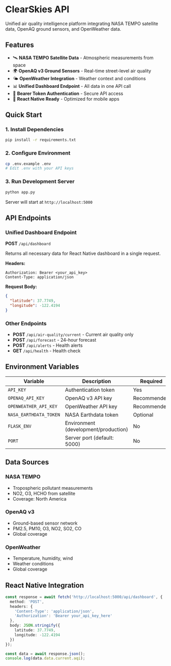 # ClearSkies API

Unified air quality intelligence platform integrating NASA TEMPO satellite data, OpenAQ ground sensors, and OpenWeather data.

## Features

- 🛰️ **NASA TEMPO Satellite Data** - Atmospheric measurements from space
- 🌍 **OpenAQ v3 Ground Sensors** - Real-time street-level air quality
- 🌤️ **OpenWeather Integration** - Weather context and conditions
- 📊 **Unified Dashboard Endpoint** - All data in one API call
- 🔐 **Bearer Token Authentication** - Secure API access
- 📱 **React Native Ready** - Optimized for mobile apps

## Quick Start

### 1. Install Dependencies

```bash
pip install -r requirements.txt
```

### 2. Configure Environment

```bash
cp .env.example .env
# Edit .env with your API keys
```

### 3. Run Development Server

```bash
python app.py
```

Server will start at `http://localhost:5000`

## API Endpoints

### Unified Dashboard Endpoint

**POST** `/api/dashboard`

Returns all necessary data for React Native dashboard in a single request.

**Headers:**
```
Authorization: Bearer <your_api_key>
Content-Type: application/json
```

**Request Body:**
```json
{
  "latitude": 37.7749,
  "longitude": -122.4194
}
```

### Other Endpoints

- **POST** `/api/air-quality/current` - Current air quality only
- **POST** `/api/forecast` - 24-hour forecast
- **POST** `/api/alerts` - Health alerts
- **GET** `/api/health` - Health check

## Environment Variables

| Variable | Description | Required |
|----------|-------------|----------|
| `API_KEY` | Authentication token | Yes |
| `OPENAQ_API_KEY` | OpenAQ v3 API key | Recommended |
| `OPENWEATHER_API_KEY` | OpenWeather API key | Recommended |
| `NASA_EARTHDATA_TOKEN` | NASA Earthdata token | Optional |
| `FLASK_ENV` | Environment (development/production) | No |
| `PORT` | Server port (default: 5000) | No |

## Data Sources

### NASA TEMPO
- Tropospheric pollutant measurements
- NO2, O3, HCHO from satellite
- Coverage: North America

### OpenAQ v3
- Ground-based sensor network
- PM2.5, PM10, O3, NO2, SO2, CO
- Global coverage

### OpenWeather
- Temperature, humidity, wind
- Weather conditions
- Global coverage

## React Native Integration

```typescript
const response = await fetch('http://localhost:5000/api/dashboard', {
  method: 'POST',
  headers: {
    'Content-Type': 'application/json',
    'Authorization': 'Bearer your_api_key_here'
  },
  body: JSON.stringify({
    latitude: 37.7749,
    longitude: -122.4194
  })
});

const data = await response.json();
console.log(data.data.current.aqi);
```
